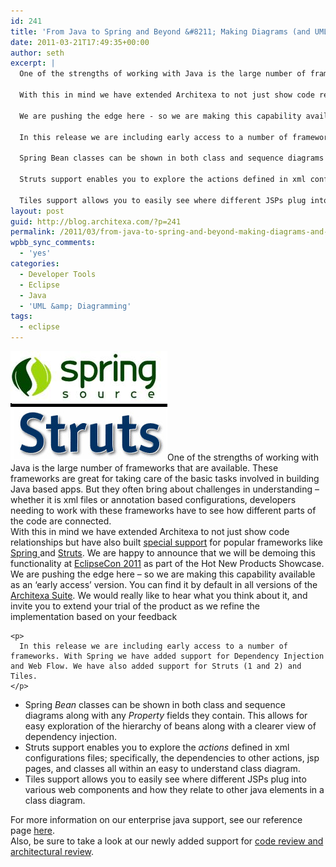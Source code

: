 ```yaml
---
id: 241
title: 'From Java to Spring and Beyond &#8211; Making Diagrams (and UML) work for developers'
date: 2011-03-21T17:49:35+00:00
author: seth
excerpt: |
  One of the strengths of working with Java is the large number of frameworks that are available. These frameworks are great for taking care of the basic tasks involved in building Java based apps. But they often bring about challenges in understanding - whether it is xml files or annotation based configurations, developers needing to work with these frameworks have to see how different parts of the code are connected.
  
  With this in mind we have extended Architexa to not just show code relationships but have also built special support for popular frameworks like Spring and Struts. We are happy to announce that we will be demoing this functionality at EclipseCon 2011 as part of the Hot New Products Showcase.
  
  We are pushing the edge here - so we are making this capability available as an 'early access' version. You can find it by default in all versions of the Architexa Suite. We would really like to hear what you think about it, and invite you to extend your trial of the product as we refine the implementation based on your feedback
  
  In this release we are including early access to a number of frameworks. With Spring we have added support for Dependency Injection and Web Flow. We have also added support for Struts (1 and 2) and Tiles.
  
  Spring Bean classes can be shown in both class and sequence diagrams along with any Property fields they contain. This allows for easy exploration of the hierarchy of beans along with a clearer view of dependency injection.
  
  Struts support enables you to explore the actions defined in xml configurations files; specifically, the dependencies to other actions, jsp pages, and classes all within an easy to understand class diagram.
  
  Tiles support allows you to easily see where different JSPs plug into various web components and how they relate to other java elements in a class diagram.
layout: post
guid: http://blog.architexa.com/?p=241
permalink: /2011/03/from-java-to-spring-and-beyond-making-diagrams-and-uml-work-for-developers/
wpbb_sync_comments:
  - 'yes'
categories:
  - Developer Tools
  - Eclipse
  - Java
  - 'UML &amp; Diagramming'
tags:
  - eclipse
---
```

<!--S-ButtonZ 1.1.5 Start-->

<div style="float: left; width: 42px; padding-right: 10px; margin: 0 -52px 0 0; position: relative; left: -62px; top: 8px">
</div>

<!--S-ButtonZ 1.1.5 End-->

<div>
  <div>
    <a href="assets/uploads/2011/03/spring-struts.png"><img class="alignright" title="spring-struts" src="assets/uploads/2011/03/spring-struts.png" alt="" width="251" height="175" /></a>One of the strengths of working with Java is the large number of frameworks that are available. These frameworks are great for taking care of the basic tasks involved in building Java based apps. But they often bring about challenges in understanding &#8211; whether it is xml files or annotation based configurations, developers needing to work with these frameworks have to see how different parts of the code are connected.
  </div>
  
  <div>
    With this in mind we have extended Architexa to not just show code relationships but have also built <a href="http://www.architexa.com/user-guide/JavaExtensions" target="_blank">special support</a> for popular frameworks like <a href="http://www.springsource.org/">Spring </a>and <a href="http://struts.apache.org/">Struts</a>. We are happy to announce that we will be demoing this functionality at <a href="http://www.eclipsecon.org" target="_blank">EclipseCon 2011</a> as part of the Hot New Products Showcase.
  </div>
  
  <div>
    We are pushing the edge here &#8211; so we are making this capability available as an &#8216;early access&#8217; version. You can find it by default in all versions of the<a href="http://www.architexa.com/start/index"> Architexa Suite</a>. We would really like to hear what you think about it, and invite you to extend your trial of the product as we refine the implementation based on your feedback
  </div>
  
  <div>
    <p>
      <!--more-->
    </p>
    
    <p>
      In this release we are including early access to a number of frameworks. With Spring we have added support for Dependency Injection and Web Flow. We have also added support for Struts (1 and 2) and Tiles.
    </p>
  </div>
  
  <div>
    <ul>
      <li>
        Spring <em>Bean</em> classes can be shown in both class and sequence diagrams along with any <em>Property </em>fields they contain. This allows for easy exploration of the hierarchy of beans along with a clearer view of dependency injection.
      </li>
      <li>
        Struts support enables you to explore the <em>actions</em> defined in xml configurations files; specifically, the dependencies to other actions, jsp pages, and classes all within an easy to understand class diagram.
      </li>
      <li>
        Tiles support allows you to easily see where different JSPs plug into various web components and how they relate to other java elements in a class diagram.
      </li>
    </ul>
  </div>
</div>

<div>
  For more information on our enterprise java support, see our reference page <a href="http://www.architexa.com/user-guide/JavaExtensions" target="_blank">here</a>.
</div>

<div>
  Also, be sure to take a look at our newly added support for <a href="http://wp.me/pOHlD-3Q">code review and architectural review</a>.
</div>

&nbsp;

<div style="clear:both;">
  &nbsp;
</div>